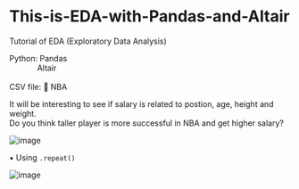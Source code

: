 # This-is-EDA-with-Pandas-and-Altair

Tutorial of EDA (Exploratory Data Analysis) <br>

Python: Pandas <br>
        &emsp; &emsp; &emsp;Altair<br><br>
CSV file: 🏀 NBA

It will be interesting to see if salary is related to postion, age, height and weight. <br>
Do you think taller player is more successful in NBA and get higher salary?

![image](https://user-images.githubusercontent.com/62345938/211736631-9ec57846-7904-4b53-8d72-fe84df48442e.png)

▪️ Using `.repeat()`

![image](https://user-images.githubusercontent.com/62345938/211735896-469850f2-2c7c-4c4a-8d50-efb11c12997d.png)

